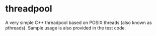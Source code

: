 threadpool
==========

A very simple C++ threadpool based on POSIX threads (also known as pthreads).
Sample usage is also provided in the test code.
